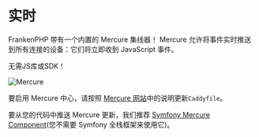 # 实时

FrankenPHP 带有一个内置的 Mercure 集线器！
Mercure 允许将事件实时推送到所有连接的设备：它们将立即收到 JavaScript 事件。

无需JS库或SDK！

![Mercure](https://mercure.rocks/static/main.png)

要启用 Mercure 中心，请按照 [Mercure 网站](https://mercure.rocks/docs/hub/config)中的说明更新`Caddyfile`。

要从您的代码中推送 Mercure 更新，我们推荐 [Symfony Mercure Component](https://symfony.com/components/Mercure)(您不需要 Symfony 全栈框架来使用它)。
